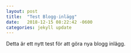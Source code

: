 ```yaml
---
layout: post
title:  "Test Blogg-inlägg"
date:   2018-12-15 08:22:42 -0600
categories: jekyll update
---
```

Detta är ett nytt test för att göra nya blogg inlägg.
